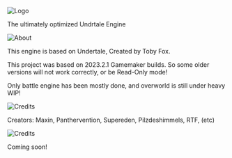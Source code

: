 ![Logo](https://user-images.githubusercontent.com/83257329/226114457-a8702e87-0f37-46a4-8b09-f43b12e9511f.png)

The ultimately optimized Undrtale Engine

![About](https://user-images.githubusercontent.com/83257329/226114468-3823b116-01ae-4941-be38-c6683bd428ea.png)

This engine is based on Undertale, Created by Toby Fox.

This project was based on 2023.2.1 Gamemaker builds. So some older versions will not work correctly, or be Read-Only mode!

Only battle engine has been mostly done, and overworld is still under heavy WIP!

![Credits](https://user-images.githubusercontent.com/83257329/226114492-749f7f25-9780-4a28-80b2-1bb4bad86e22.png)

Creators:
Maxin, Panthervention, Supereden, Pilzdeshimmels, RTF, (etc)

![Credits](https://user-images.githubusercontent.com/83257329/226114582-7fd89d9b-9735-4c2a-9440-4f7df160ff26.png)

Coming soon!
